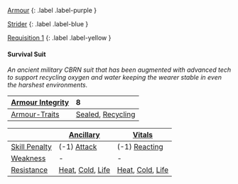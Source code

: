 
[Armour](Game/Armour-List)
{: .label .label-purple }

[Strider](Game/Blocks/Strider)
{: .label .label-blue }

[Requisition 1](Game/Deployment#Requisition)
{: .label .label-yellow }
#### Survival Suit
*An ancient military CBRN suit that has been augmented with advanced tech to support recycling oxygen and water keeping the wearer stable in even the harshest environments.*

| [Armour Integrity](Game/Core/Armour#Armour%20Integrity) | 8                                                                          |
| :------------------------------------------------------ | :------------------------------------------------------------------------- |
| [Armour-Traits](Game/Core/Armour-Traits)                | [Sealed](Game/Core/Blocks/Sealed), [Recycling](Game/Core/Blocks/Recycling) |

|                                                            | [Ancillary](Game/Core/Injury#Ancillary)                                                     | [Vitals](Game/Core/Injury#Vitals)                                                           |
| ---------------------------------------------------------- | ------------------------------------------------------------------------------------------- | ------------------------------------------------------------------------------------------- |
| [Skill Penalty](Game/Core/Armour#Skill%20Penalty)          | (-1) [Attack](Game/Core/Terminology#Attack)                                                 | (-1) [Reacting](Game/Core/Reacting)                                                         |
| [Weakness](Game/Core/Armour#Weakness%20and%20Resistance)   | -                                                                                           | -                                                                                           |
| [Resistance](Game/Core/Armour#Weakness%20and%20Resistance) | [Heat](Game/Core/Injury#Heat), [Cold](Game/Core/Injury#Cold), [Life](Game/Core/Injury#Life) | [Heat](Game/Core/Injury#Heat), [Cold](Game/Core/Injury#Cold), [Life](Game/Core/Injury#Life) |

